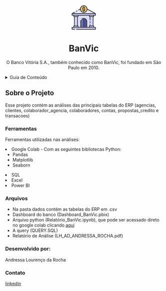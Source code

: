 <!-- PROJECT LOGO -->
<br />
<div align="center">
  <a href="https://github.com/DarthLilac/BanVic">
    <img src="img/banco.png" alt="Logo" width="80" height="80">
  </a>

  <h1 align="center">BanVic</h1>

  <p align="center">
    O Banco Vitória S.A., também conhecido como BanVic, foi fundado em São Paulo em 2010. 
</div>
<!-- TABLE OF CONTENTS -->
<details>
  <summary>Guia de Conteúdo</summary>
  <ol>
    <li>
      <a href="#sobre-o-projeto">Sobre o Projeto</a>
      <ul>
        <li><a href="#ferramentas">Ferramentas Utilizadas</a></li>
        <li><a href="#arquivos">Arquivos</a></li>
      </ul>
    </li>
    <li>
      <a href="#desenvolvido-por">Desenvolvido por</a>
      <ul>
        <li><a href="#contato">Contato</a></li>
      </ul>
  </ol>
</details>

<!-- ABOUT THE PROJECT -->
## Sobre o Projeto

<p>
Esse projeto contém as análises das principais tabelas do ERP (agencias, clientes, colaborador_agencia, colaboradores, contas, propostas_credito e transacoes)
  </p>

### Ferramentas

Ferramentas utilizadas nas análises:

<li>
      <a>Google Colab - Com as seguintes bibliotecas Python:</a>
      <ul>
        <li><a>Pandas</a></li>
        <li><a>Matplotlib</a></li>
        <li><a>Seaborn</a></li>
      </ul>
  <li>
      <a>SQL</a>
</li>
  <li>
      <a>Excel</a>
</li>
  <li>
      <a>Power BI</a>
</li>

### Arquivos

* Na pasta dados contém as tabelas do ERP em .csv
* Dashboard do banco (Dashboard_BanVic.pbix)
* Arquivo python (Relatório_BanVic.ipynb), que pode ser acessado direto no google colab clicando [aqui](https://colab.research.google.com/drive/15KLDRqI300TaKNELdIbQAzwjbEqWQ5we?usp=sharing)
* A query (QUERY.SQL)
* Relatório de Análise (LH_AD_ANDRESSA_ROCHA.pdf)

### Desenvolvido por:

Andressa Lourenço da Rocha

### Contato
[linkedin](https://www.linkedin.com/in/andressa-lourenco-da-rocha/)

